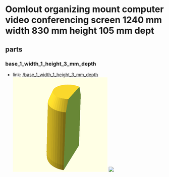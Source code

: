 # Oomlout organizing mount computer video conferencing screen 1240 mm width 830 mm height 105 mm dept


## parts

### base_1_width_1_height_3_mm_depth
* link: [/base_1_width_1_height_3_mm_depth](base_1_width_1_height_3_mm_depth)  
![](base_1_width_1_height_3_mm_depth/3dpr_300.png)  ![](base_1_width_1_height_3_mm_depth/image_300.jpg)
 
